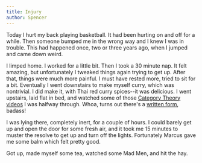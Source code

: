 ```yaml
---
title: Injury
author: Spencer
---
```


Today I hurt my back playing basketball. It had been hurting on and off for a while. Then someone bumped me in the wrong way and I knew I was in trouble. This had happened once, two or three years ago, when I jumped and came down weird.

I limped home. I worked for a little bit. Then I took a 30 minute nap. It felt amazing, but unfortunately I tweaked things again trying to get up. After that, things were much more painful. I must have rested more, tried to sit for a bit. Eventually I went downstairs to make myself curry, which was nontrivial. I did make it, with Thai red curry spices--it was delicious. I went upstairs, laid flat in bed, and watched some of those [Category Theory videos](https://www.youtube.com/watch?v=I8LbkfSSR58) I was halfway through. Whoa, turns out there's a [written form](https://bartoszmilewski.com/2014/10/28/category-theory-for-programmers-the-preface/), badass!

I was lying there, completely inert, for a couple of hours. I could barely get up and open the door for some fresh air, and it took me 15 minutes to muster the resolve to get up and turn off the lights. Fortunately Marcus gave me some balm which felt pretty good.

Got up, made myself some tea, watched some Mad Men, and hit the hay.
